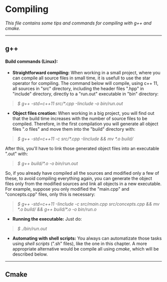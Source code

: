 # Compiling

*This file contains some tips and commands for compiling with g++ and cmake.*

---

## g++

#### Build commands (Linux):

- **Straightforward compiling:** When working in a small project, where you can compile all source files in small time, it is usefull to use the star operator for compiling. The command below will compile, using c++ 11, all sources in "src" directory, including the header files ".hpp" in "include" directory, directly to a "run.out" executable in "bin" directory:

> *$ g++ -std=c++11 src/\*.cpp -Iinclude -o bin/run.out*

- **Object files creation:** When working in a big project, you will find out that the build time increases with the number of source files to be compiled. Therefore, in the first compilation you will generate all object files ".o files" and move them into the "build" directory with:

> *$ g++ -std=c++11 -c src/\*.cpp -Iinclude && mv \*.o build/*

After this, you'll have to link those generated object files into an executable ".out" with:

> *$ g++ build/\*.o -o bin/run.out*

So, if you already have compiled all the sources and modified only a few of these, to avoid compiling everything again, you can generate the object files only from the modified sources and link all objects in a new executable. For example, suppose you only modified the "main.cpp" and "concepts.cpp" files, only this is necessary:

> *$ g++ -std=c++11 -Iinclude -c src/main.cpp src/concepts.cpp && mv \*.o build/ && g++ build/\*.o -o bin/run.o*

- **Running the executable:** Just do:

> *$ ./bin/run.out*

- **Automating with shell scripts:** You always can automatizate those tasks using *shell scripts* (".sh" files), like the one in this chapter. A more appropriate alternative would be compile all using *cmake*, which will be described below. 

---

## Cmake